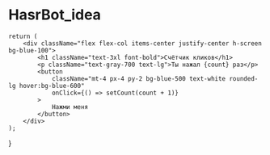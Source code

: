 # HasrBot_idea

    return (
        <div className="flex flex-col items-center justify-center h-screen bg-blue-100">
            <h1 className="text-3xl font-bold">Счётчик кликов</h1>
            <p className="text-gray-700 text-lg">Ты нажал {count} раз</p>
            <button 
                className="mt-4 px-4 py-2 bg-blue-500 text-white rounded-lg hover:bg-blue-600"
                onClick={() => setCount(count + 1)}
            >
                Нажми меня
            </button>
        </div>
    );
}
